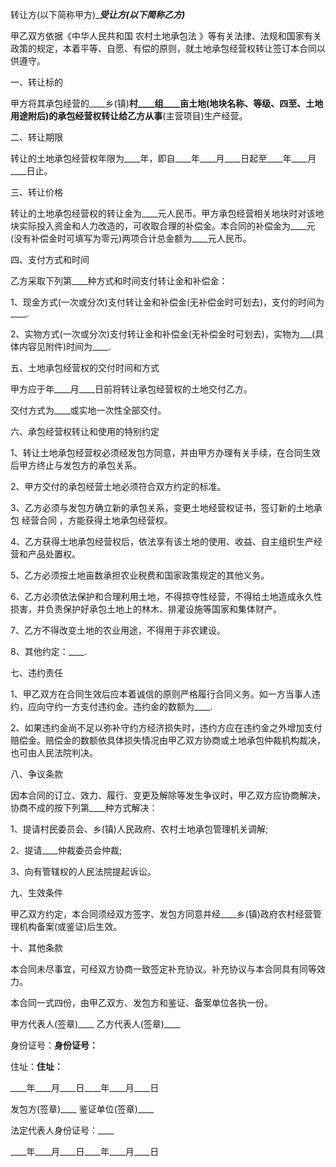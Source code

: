 
 


转让方(以下简称甲方)____受让方(以下简称乙方)___


甲乙双方依据《中华人民共和国
农村土地承包法
》等有关法律、法规和国家有关政策的规定，本着平等、自愿、有偿的原则，就土地承包经营权转让签订本合同以供遵守。


一、转让标的


甲方将其承包经营的____乡(镇)____村____组____亩土地(地块名称、等级、四至、土地用途附后)的承包经营权转让给乙方从事____(主营项目)生产经营。


二、转让期限


转让的土地承包经营权年限为____年，即自____年____月____日起至____年____月____日止。


三、转让价格


转让的土地承包经营权的转让金为____元人民币。甲方承包经营相关地块时对该地块实际投入资金和人力改造的，可收取合理的补偿金。本合同的补偿金为____元(没有补偿金时可填写为零元)两项合计总金额为____元人民币。


四、支付方式和时间


乙方采取下列第____种方式和时间支付转让金和补偿金：


1、现金方式(一次或分次)支付转让金和补偿金(无补偿金时可划去)，支付的时间为____.


2、实物方式(一次或分次)支付转让金和补偿金(无补偿金时可划去)，实物为___(具体内容见附件)时间为____.


五、土地承包经营权的交付时间和方式


甲方应于年____月____日前将转让承包经营权的土地交付乙方。


交付方式为____或实地一次性全部交付。


六、承包经营权转让和使用的特别约定


1、转让土地承包经营权必须经发包方同意，并由甲方办理有关手续，在合同生效后甲方终止与发包方的承包关系。


2、甲方交付的承包经营土地必须符合双方约定的标准。


3、乙方必须与发包方确立新的承包关系，变更土地经营权证书，签订新的土地承包
经营合同
，方能获得土地承包经营权。


4、乙方获得土地承包经营权后，依法享有该土地的使用、收益、自主组织生产经营和产品处置权。


5、乙方必须按土地亩数承担农业税费和国家政策规定的其他义务。


6、乙方必须依法保护和合理利用土地，不得掠夺性经营，不得给土地造成永久性损害，并负责保护好承包土地上的林木、排灌设施等国家和集体财产。


7、乙方不得改变土地的农业用途，不得用于非农建设。


8、其他约定：____.


七、违约责任


1、甲乙双方在合同生效后应本着诚信的原则严格履行合同义务。如一方当事人违约，应向守约一方支付违约金。违约金的数额为____.


2、如果违约金尚不足以弥补守约方经济损失时，违约方应在违约金之外增加支付赔偿金。赔偿金的数额依具体损失情况由甲乙双方协商或土地承包仲裁机构裁决，也可由人民法院判决。


八、争议条款


因本合同的订立、效力、履行、变更及解除等发生争议时，甲乙双方应协商解决，协商不成的按下列第____种方式解决：


1、提请村民委员会、乡(镇)人民政府、农村土地承包管理机关调解;


2、提请____仲裁委员会仲裁;


3、向有管辖权的人民法院提起诉讼。


九、生效条件


甲乙双方约定，本合同须经双方签字、发包方同意并经____乡(镇)政府农村经营管理机构备案(或鉴证)后生效。


十、其他条款


本合同未尽事宜，可经双方协商一致签定补充协议。补充协议与本合同具有同等效力。


本合同一式四份，由甲乙双方、发包方和鉴证、备案单位各执一份。


甲方代表人(签章)____ 乙方代表人(签章)____


身份证号：____身份证号：____


住址：____住址：____


____年____月____日____年____月____日


发包方(签章)____ 鉴证单位(签章)____


法定代表人身份证号：____


____年____月____日____年____月____日
 


 

 
 
 
 
 
  


  
 

  


  


  
 
 
 
 


